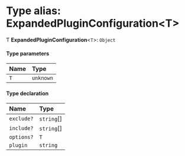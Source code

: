 # Type alias: ExpandedPluginConfiguration\<T\>

Ƭ **ExpandedPluginConfiguration**\<`T`\>: `Object`

#### Type parameters

| Name | Type      |
| :--- | :-------- |
| `T`  | `unknown` |

#### Type declaration

| Name       | Type       |
| :--------- | :--------- |
| `exclude?` | `string`[] |
| `include?` | `string`[] |
| `options?` | `T`        |
| `plugin`   | `string`   |

